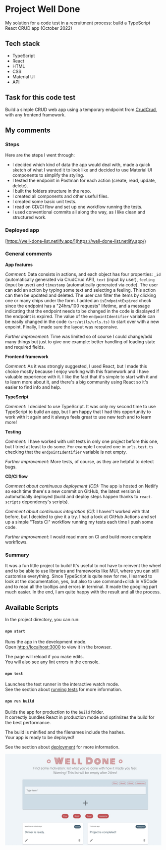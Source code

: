 # Project Well Done

My solution for a code test in a recruitment process: build a TypeScript React CRUD app (October 2022)

## Tech stack

- TypeScript
- React
- HTML
- CSS
- Material UI
- API

## Task for this code test

Build a simple CRUD web app using a temporary endpoint from [CrudCrud](https://crudcrud.com/), with any frontend framework.

## My comments

### Steps

Here are the steps I went through:

- I decided which kind of data the app would deal with, made a quick sketch of what I wanted it to look like and decided to use Material UI components to simplify the styling.
- I tested the endpoint in Postman for each action (create, read, update, delete).
- I built the folders structure in the repo.
- I created all components and other useful files.
- I created some basic unit tests.
- I read on CD/CI flow and set up one workflow running the tests.
- I used conventional commits all along the way, as I like clean and structured work.

### Deployed app

[https://well-done-list.netlify.app/](https://well-done-list.netlify.app/)

### General comments

**App features**

_Comment:_ Data consists in actions, and each object has four properties: `_id` (automatically generated via CrudCrud API), `text` (input by user), `feeling` (input by user) and `timestamp` (automatically generated via code). The user can add an action by typing some text and selecting a feeling. This action can then be updated and deleted. The user can filter the items by clicking one or many chips under the form. I added an `isEndpointExpired` check since the endpoint has a "24hrs/100 requests" lifetime, and a message indicating that the endpoint needs to be changed in the code is displayed if the endpoint is expired. The value of the `endpointIdentifier` variable can be easily changed in the code `(src/utils/urls.ts)` to start over with a new enpoint. Finally, I made sure the layout was responsive.

_Further improvement:_ Time was limited so of course I could change/add many things but just to give one example: better handling of loading state and required fields.

**Frontend framework**

_Comment:_ As it was strongly suggested, I used React, but I made this choice mostly because I enjoy working with this framework and I have valuable experience with it. I like the fact that it's simple to start with it and to learn more about it, and there's a big community using React so it's easier to find info and help.

**TypeScript**

_Comment:_ I decided to use TypeScript. It was only my second time to use TypeScript to build an app, but I am happy that I had this opportunity to work with it again and it always feels great to use new tech and to learn more!

**Testing**

_Comment:_ I have worked with unit tests in only one project before this one, but I tried at least to do some. For example I created one in `urls.test.ts` checking that the `endpointIdentifier` variable is not empty.

_Further improvement:_ More tests, of course, as they are helpful to detect bugs.

**CD/CI flow**

_Comment about continuous deployment (CD):_ The app is hosted on Netlify so each time there's a new commit on GitHub, the latest version is automatically deployed (build and deploy steps happen thanks to `react-scripts` dependency's scripts).

_Comment about continuous integration (CI):_ I haven't worked with that before, but I decided to give it a try. I had a look at GitHub Actions and set up a simple "Tests CI" workflow running my tests each time I push some code.

_Further improvement:_ I would read more on CI and build more complete workflows.

### Summary

It was a fun little project to build! It's useful to not have to reinvent the wheel and to be able to use libraries and frameworks like MUI, where you can still customise everything. Since TypeScript is quite new for me, I learned to look at the documentation, yes, but also to use command+click in VSCode and to read all the tooltips and errors in terminal. It made the googling part much easier. In the end, I am quite happy with the result and all the process.

## Available Scripts

In the project directory, you can run:

#### `npm start`

Runs the app in the development mode.\
Open [http://localhost:3000](http://localhost:3000) to view it in the browser.

The page will reload if you make edits.\
You will also see any lint errors in the console.

#### `npm test`

Launches the test runner in the interactive watch mode.\
See the section about [running tests](https://facebook.github.io/create-react-app/docs/running-tests) for more information.

#### `npm run build`

Builds the app for production to the `build` folder.\
It correctly bundles React in production mode and optimizes the build for the best performance.

The build is minified and the filenames include the hashes.\
Your app is ready to be deployed!

See the section about [deployment](https://facebook.github.io/create-react-app/docs/deployment) for more information.

<div align="center">
  <img src="screenshot.jpg" />
</div>
